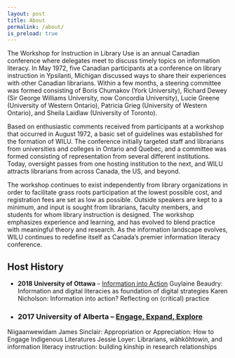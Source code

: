 ```yaml
---
layout: post
title: About
permalink: /about/
is_preload: true
---
```

The Workshop for Instruction in Library Use is an annual Canadian conference where delegates meet to discuss timely topics on information literacy. In May 1972, five Canadian participants at a conference on library instruction in Ypsilanti, Michigan discussed ways to share their experiences with other Canadian librarians. Within a few months, a steering committee was formed consisting of Boris Chumakov (York University), Richard Dewey (Sir George Williams University, now Concordia University), Lucie Greene (University of Western Ontario), Patricia Grieg (University of Western Ontario), and Sheila Laidlaw (University of Toronto).

Based on enthusiastic comments received from participants at a workshop that occurred in August 1972, a basic set of guidelines was established for the formation of WILU. The conference initially targeted staff and librarians from universities and colleges in Ontario and Quebec, and a committee was formed consisting of representation from several different institutions. Today, oversight passes from one hosting institution to the next, and WILU attracts librarians from across Canada, the US, and beyond.

The workshop continues to exist independently from library organizations in order to facilitate grass roots participation at the lowest possible cost, and registration fees are set as low as possible. Outside speakers are kept to a minimum, and input is sought from librarians, faculty members, and students for whom library instruction is designed. The workshop emphasizes experience and learning, and has evolved to blend practice with meaningful theory and research. As the information landscape evolves, WILU continues to redefine itself as Canada’s premier information literacy conference.

## Host History

- **2018	University of Ottawa** – [Information into Action](https://wilu2018.ca/)
Guylaine Beaudry: Information and digital literacies as foundation of digital strategies Karen Nicholson: Information into action? Reflecting on (critical) practice
- ### 2017  University of Alberta – [Engage, Expand, Explore](https://wilu2017.library.ualberta.ca/)
Niigaanwewidam James Sinclair: Appropriation or Appreciation: How to Engage Indigenous Literatures Jessie Loyer: Librarians, wâhkôhtowin, and information literacy instruction: building kinship in research relationships
